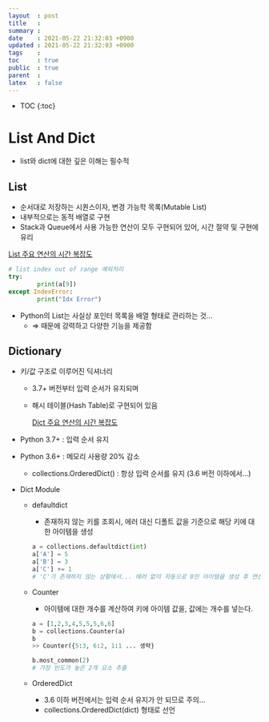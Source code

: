 ```yaml
---
layout  : post
title   : 
summary : 
date    : 2021-05-22 21:32:03 +0900
updated : 2021-05-22 21:32:03 +0900
tags    : 
toc     : true
public  : true
parent  : 
latex   : false
---
```

* TOC
{:toc}

# List And Dict

- list와 dict에 대한 깊은 이해는 필수적

## List

- 순서대로 저장하는 시퀀스이자, 변경 가능학 목록(Mutable List)
- 내부적으로는 동적 배열로 구현
- Stack과 Queue에서 사용 가능한 연산이 모두 구현되어 있어, 시간 절약 및 구현에 유리

[List 주요 연산의 시간 복잡도](https://www.notion.so/5a299ef852ff45f283830f0d47f75728)

```python
# list index out of range 예외처리
try:
		print(a[9])
except IndexError:
		print("Idx Error")
```

- Python의 List는 사실상 포인터 목록을 배열 형태로 관리하는 것...
    - ⇒ 때문에 강력하고 다양한 기능을 제공함

## Dictionary

- 키/값 구조로 이루어진 딕셔너리
    - 3.7+ 버전부터 입력 순서가 유지되며
    - 해시 테이블(Hash Table)로 구현되어 있음

        [Dict 주요 연산의 시간 복잡도 ](https://www.notion.so/5a6f29c87c12449cba7303c6ba558820)

- Python 3.7+ : 입력 순서 유지
- Python 3.6+ : 메모리 사용량 20% 감소
    - collections.OrderedDict() : 항상 입력 순서를 유지 (3.6 버전 이하에서...)

- Dict Module
    - defaultdict
        - 존재하지 않는 키를 조회시, 에러 대신 디폴트 값을 기준으로 해당 키에 대한 아이템을 생성

        ```python
        a = collections.defaultdict(int)
        a['A'] = 5
        a['B'] = 3
        a['C'] += 1
        # 'C'가 존재하지 않는 상황에서... 에러 없이 자동으로 0인 아이템을 생성 후 연산
        ```

    - Counter
        - 아이템에 대한 개수를 계산하여 키에 아이템 값을, 값에는 개수를 넣는다.

        ```python
        a = [1,2,3,4,5,5,5,6,6]
        b = collections.Counter(a)
        b
        >> Counter({5:3, 6:2, 1:1 ... 생략}

        b.most_common(2)
        # 가장 빈도가 높은 2개 요소 추출
        ```

    - OrderedDict
        - 3.6 이하 버전에서는 입력 순서 유지가 안 되므로 주의...
        - collections.OrderedDict(dict) 형태로 선언
